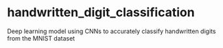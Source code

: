 # handwritten_digit_classification
Deep learning model using CNNs to accurately classify handwritten digits from the MNIST dataset
